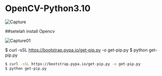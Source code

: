 # OpenCV-Python3.10

![Capture](https://github.com/user-attachments/assets/991ec590-417d-4086-9847-22625cd95283)

##setelah install Opencv

![Capture01](https://github.com/user-attachments/assets/3bc87e26-30c8-46f2-aac5-f090319ac4b7)

$ curl -sSL https://bootstrap.pypa.io/get-pip.py -o get-pip.py
$ python get-pip.py

```bash
$ curl -sSL https://bootstrap.pypa.io/get-pip.py -o get-pip.py
$ python get-pip.py
```
